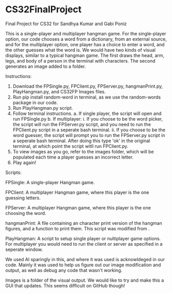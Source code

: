 # CS32FinalProject
Final Project for CS32 for Sandhya Kumar and Gabi Poniz

This is a single-player and multiplayer hangman game. For the single-player option, our code chooses a word from a dictionary, from an external source, and for the multiplayer option, one player has a choice to enter a word, and the other guesses what the word is. We would have two kinds of visual displays, similar to a typical hangman game. The first draws the head, arm, legs, and body of a person in the terminal with characters. The second generates an image added to a folder.

Instructions:
1. Download the FPSingle.py, FPClient.py, FPServer.py, hangmanPrint.py, PlayHangman.py, and CS32FP Images files.
2. Run pip install random-word in terminal, as we use the random-words package in our code.
3. Run PlayHangman.py script.
4. Follow terminal instructions.
    a. If single player, the script will open and run FPSingle.py
    b. If multiplayer:
            i. If you choose to be the word picker, the script will run the FPServer.py script, and you need to run the FPClient.py script in a seperate bash terminal.
            ii. If you choose to be the word guesser, the script will prompt you to run the FPServer.py script in a seperate bash terminal. After doing this type 'ok' in the original terminal, at which point the script witll run FPClient.py.
5. To view images as you go, refer to the images folder, which will be populated each time a player guesses an incorrect letter.
6. Play again!

Scripts:

FPSingle: A single-player Hangman game.

FPClient: A multiplayer Hangman game, where this player is the one guessing letters.

FPServer: A multiplayer Hangman game, where this player is the one choosing the word.

hangmanPrint: A file containing an character print version of the hangman figures, and a function to print them. This script was modified from <script src="https://gist.github.com/chrishorton/8510732aa9a80a03c829b09f12e20d9c.js"></script>.

PlayHangman: A script to setup single player or nultiplayer game options. For multiplayer
you would need to run the client or server as specified in a seperate window.

We used AI sparingly in this, and where it was used is acknowldeged in our code. Mainly it was used to help us figure out our image modification and output, as well as debug any code that wasn't working.

Images is a folder of the visual output. We would like to try and make this a GUI that updates. This seems difficult on GitHub though!

